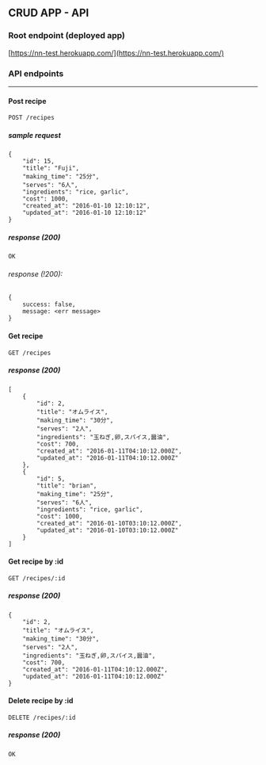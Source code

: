 ## CRUD APP - API

### Root endpoint (deployed app)

[https://nn-test.herokuapp.com/](https://nn-test.herokuapp.com/)

### API endpoints

---

#### Post recipe

```
POST /recipes
```

##### sample request

```
{
    "id": 15,
    "title": "Fuji",
    "making_time": "25分",
    "serves": "6人",
    "ingredients": "rice, garlic",
    "cost": 1000,
    "created_at": "2016-01-10 12:10:12",
    "updated_at": "2016-01-10 12:10:12"
}
```

##### response (200)

```
OK
```

###### response (!200):

```
{
	success: false,
	message: <err message>
}
```

#### Get recipe

```
GET /recipes
```

##### response (200)

```
[
    {
        "id": 2,
        "title": "オムライス",
        "making_time": "30分",
        "serves": "2人",
        "ingredients": "玉ねぎ,卵,スパイス,醤油",
        "cost": 700,
        "created_at": "2016-01-11T04:10:12.000Z",
        "updated_at": "2016-01-11T04:10:12.000Z"
    },
    {
        "id": 5,
        "title": "brian",
        "making_time": "25分",
        "serves": "6人",
        "ingredients": "rice, garlic",
        "cost": 1000,
        "created_at": "2016-01-10T03:10:12.000Z",
        "updated_at": "2016-01-10T03:10:12.000Z"
    }
]
```

#### Get recipe by :id

```
GET /recipes/:id
```

##### response (200)

```
{
    "id": 2,
    "title": "オムライス",
    "making_time": "30分",
    "serves": "2人",
    "ingredients": "玉ねぎ,卵,スパイス,醤油",
    "cost": 700,
    "created_at": "2016-01-11T04:10:12.000Z",
    "updated_at": "2016-01-11T04:10:12.000Z"
}
```

#### Delete recipe by :id

```
DELETE /recipes/:id
```

##### response (200)

```
OK
```
